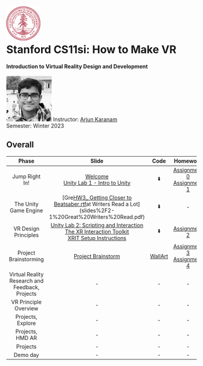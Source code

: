 <h1><img src="assets/stanford.svg" width="90" height="90" /> <br/> Stanford CS11si: How to Make VR</h1>
<b>Introduction to Virtual Reality Design and Development</b>
<br />
<br />
<img src="assets/arjun_karanam.webp" width="120" height="120" />
<span>Instructor: <a href="https://profiles.stanford.edu/arjun-karanam">Arjun Karanam</a></span>
<br />
<span>Semester: Winter 2023</span>

## Overall
| Phase |                                                                                                                     Slide                                                                                                                     |          Code           |                                                                  Homework                                                                  |
|:-----:|:---------------------------------------------------------------------------------------------------------------------------------------------------------------------------------------------------------------------------------------------:|:-----------------------:|:------------------------------------------------------------------------------------------------------------------------------------------:|
|   Jump Right In!   |                                                    [Welcome](slides%2F1-1%20SLIDES%20WELCOME.pdf)<br/>[Unity Lab 1 - Intro to Unity](slides%2F1-2%20SLIDES%20LAB%20INTRO%20TO%20UNITY.pdf)                                                    |           ⬇️            |       [Assignment 0](assignments%2FHW%200_Unity%20Installation.rtf)<br/>[Assignment 1](assignments%2FHW%201_Make%20a%20Snowman.rtf)        |
|   The Unity Game Engine   |                                                                                         [Gre[HW3_ Getting Closer to Beatsaber.rtf](assignments%2FHW3_%20Getting%20Closer%20to%20Beatsaber.rtf)at Writers Read a Lot](slides%2F2-1%20Great%20Writers%20Read.pdf)                                                                                         |           ⬇️            |                                                                     -                                                                      |
|   VR Design Principles   |         [Unity Lab 2: Scripting and Interaction](slides%2F2-2%20Unity%20Principles%20Intro.pdf)<br/>[The XR Interaction Toolkit](slides%2F5-2_The%20Unity%20XR%20Interaction%20Toolkit.pdf)<br/>[XRIT Setup Instructions](slides%2FVR%20Workshop.pptx.pdf)          | ⬇️ |                                      [Assignment 2](assignments%2FHW2_Beatsaber%20Lite%28old%29.rtf)                                       |
|   Project Brainstorming   |             [Project Brainstorm ](slides%2FWeek%204%20Day%201.pdf)                                                                                                                                                                                                                        |            [WallArt](code/WallArt)            | [Assignment 3](assignments%2FHW3_%20Getting%20Closer%20to%20Beatsaber.rtf)<br/>[Assignment 4](assignments%2FProject%20Spec%20Template.rtf) |
|   Virtual Reality Research and Feedback, Projects   |                                                                                                                       -                                                                                                                       |            -            |                                                                     -                                                                      |
|   VR Principle Overview   |                                                                                                                       -                                                                                                                       |            -            |                                                                     -                                                                      |
|   Projects, Explore   |                                                                                                                       -                                                                                                                       |            -            |                                                                     -                                                                      |
|   Projects, HMD AR   |                                                                                                                       -                                                                                                                       |            -            |                                                                     -                                                                      |
|   Projects   |                                                                                                                       -                                                                                                                       |            -            |                                                                     -                                                                      |
|   Demo day   |                                                                                                                       -                                                                                                                       |            -            |                                                                     -                                                                      |


